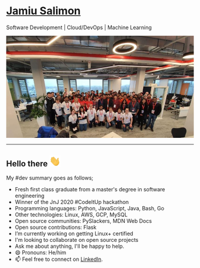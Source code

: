 # [Jamiu Salimon](https://www.linkedin.com/in/dkmdebugin/)
Software Development | Cloud/DevOps | Machine Learning

![alt text](hackathon.JPG)

<hr />

<h2> Hello there <img src="https://raw.githubusercontent.com/ABSphreak/ABSphreak/master/gifs/Hi.gif" width="30px"></h2>

My #dev summary goes as follows;

* Fresh first class graduate from a master's degree in software engineering
* Winner of the JnJ 2020 #CodeItUp hackathon
* Programming languages: Python, JavaScript, Java, Bash, Go
* Other technologies: Linux, AWS, GCP, MySQL
* Open source communities: PySlackers, MDN Web Docs
* Open source contributions: Flask
* I’m currently  working on getting Linux+ certified
* I'm looking to collaborate on open source projects
* Ask me about anything, I'll be happy to help.
* 😄 Pronouns: He/him
* 📫 Feel free to connect on [LinkedIn](https://www.linkedin.com/in/dkmdebugin/).
